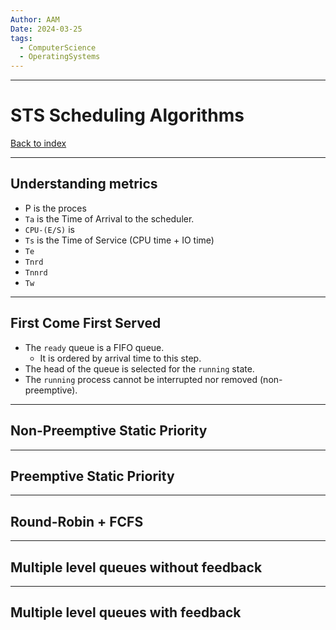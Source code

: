 ```yaml
---
Author: AAM
Date: 2024-03-25
tags:
  - ComputerScience
  - OperatingSystems
---
```

---
# STS Scheduling Algorithms

[Back to index](../OS.md)

---
## Understanding metrics

- P is the proces
- `Ta` is the Time of Arrival to the scheduler.
- `CPU-(E/S)` is 
- `Ts` is the Time of Service (CPU time + IO time)
- `Te`
- `Tnrd`
- `Tnnrd`
- `Tw`

---
## First Come First Served

- The `ready` queue is a FIFO queue.
	- It is ordered by arrival time to this step.
- The head of the queue is selected for the `running` state.
- The `running` process cannot be interrupted nor removed (non-preemptive).

---
## Non-Preemptive Static Priority



---
## Preemptive Static Priority



---
## Round-Robin + FCFS



---
## Multiple level queues without feedback



---
## Multiple level queues with feedback